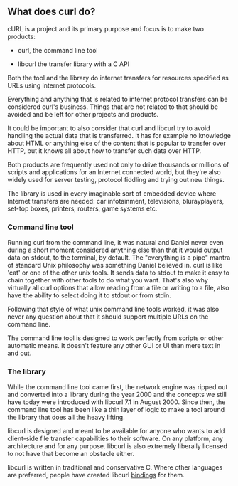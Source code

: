 ## What does curl do?

cURL is a project and its primary purpose and focus is to make two products:

- curl, the command line tool

- libcurl the transfer library with a C API

Both the tool and the library do internet transfers for resources specified as
URLs using internet protocols.

Everything and anything that is related to internet protocol transfers can be
considered curl's business. Things that are not related to that should be
avoided and be left for other projects and products.

It could be important to also consider that curl and libcurl try to avoid
handling the actual data that is transferred. It has for example no knowledge
about HTML or anything else of the content that is popular to transfer over
HTTP, but it knows all about how to transfer such data over HTTP.

Both products are frequently used not only to drive thousands or millions of
scripts and applications for an Internet connected world, but they're also
widely used for server testing, protocol fiddling and trying out new things.

The library is used in every imaginable sort of embedded device where Internet
transfers are needed: car infotainment, televisions, blurayplayers, set-top
boxes, printers, routers, game systems etc.

### Command line tool

Running curl from the command line, it was natural and Daniel never even
during a short moment considered anything else than that it would output data
on stdout, to the terminal, by default. The "everything is a pipe" mantra of
standard Unix philosophy was something Daniel believed in. curl is like 'cat'
or one of the other unix tools. It sends data to stdout to make it easy to
chain together with other tools to do what you want. That's also why virtually
all curl options that allow reading from a file or writing to a file, also
have the ability to select doing it to stdout or from stdin.

Following that style of what unix command line tools worked, it was also never
any question about that it should support multiple URLs on the command line.

The command line tool is designed to work perfectly from scripts or other
automatic means. It doesn't feature any other GUI or UI than mere text in and
out.

### The library

While the command line tool came first, the network engine was ripped out and
converted into a library during the year 2000 and the concepts we still have
today were introduced with libcurl 7.1 in August 2000. Since then, the command
line tool has been like a thin layer of logic to make a tool around the
library that does all the heavy lifting.

libcurl is designed and meant to be available for anyone who wants to add
client-side file transfer capabilities to their software. On any platform, any
architecture and for any purpose. libcurl is also extremely liberally licensed
to not have that become an obstacle either.

libcurl is written in traditional and conservative C. Where other languages
are preferred, people have created libcurl [bindings](bindings.md) for them.
